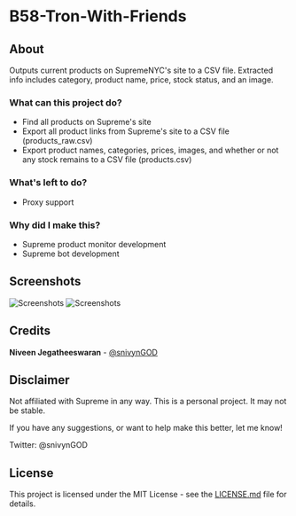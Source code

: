 # B58-Tron-With-Friends

## About
Outputs current products on SupremeNYC's site to a CSV file. Extracted info includes category, product name, price, stock status, and an image.

### What can this project do?
* Find all products on Supreme's site
* Export all product links from Supreme's site to a CSV file (products_raw.csv)
* Export product names, categories, prices, images, and whether or not any stock remains to a CSV file (products.csv)

### What's left to do?
* Proxy support

### Why did I make this?
* Supreme product monitor development
* Supreme bot development

## Screenshots
![Screenshots](https://i.gyazo.com/5a8cfb35dcd15959a1b40909c873d72c.png)
![Screenshots](https://i.gyazo.com/333f7d9386ce26090630447538106402.png)

## Credits
 **Niveen Jegatheeswaran** - [@snivynGOD](https://twitter.com/snivynGOD)

## Disclaimer
Not affiliated with Supreme in any way. This is a personal project.
It may not be stable.

If you have any suggestions, or want to help make this better, let me know!

Twitter: @snivynGOD

## License
This project is licensed under the MIT License - see the [LICENSE.md](LICENSE.md) file for details. 